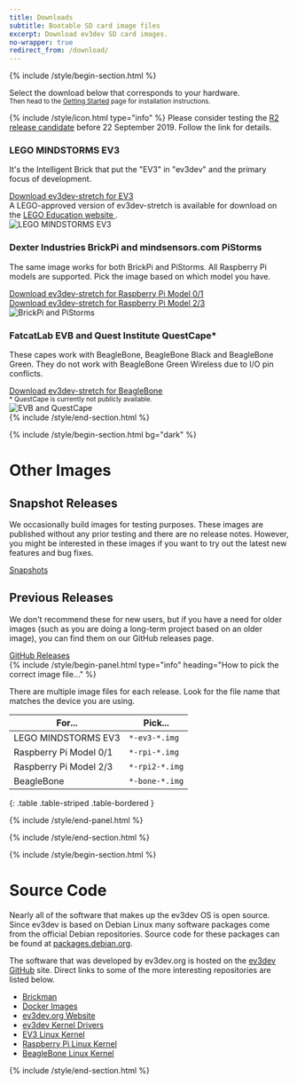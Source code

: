 ```yaml
---
title: Downloads
subtitle: Bootable SD card image files
excerpt: Download ev3dev SD card images.
no-wrapper: true
redirect_from: /download/
---
```


{% include /style/begin-section.html %}
<div class="row margin-bottom-xl">
    <div class="col-sm-12">
        <p class="lead">
            <span class="glyphicon glyphicon-download"></span>
            Select the download below that corresponds to your hardware.
            <br/>
            <small>
                Then head to the <a href="/docs/getting-started/#step-2-flash-the-sd-card">Getting Started</a>
                page for installation instructions.
            </small>
        </p>
    </div>
</div>
<div class="row margin-bottom-xl">
    <div class="col-sm-12">
        <div class="alert alert-info" role="alert">
            {% include /style/icon.html type="info" %}
            Please consider testing the <a class="alert-link" href="/news/2019/09/08/ev3dev-stretch-r2-release-candidate">R2 release candidate</a> before 22 September 2019.
            Follow the link for details.
        </div>
    </div>
</div>
<div class="row margin-bottom-xl">
    <div class="col-sm-8">
        <div class="margin-bottom-md">
            <h3>LEGO MINDSTORMS EV3</h3>
            <p>
                It's the Intelligent Brick that put the "EV3" in "ev3dev" and
                the primary focus of development.
            </p>
        </div>
        <!-- <div class="margin-bottom-md">
            <a data-release-link-platform="ev3_beta" class="btn btn-lg btn-default" href="https://github.com/ev3dev/ev3dev/releases">
                <span class="glyphicon glyphicon-download-alt"></span>
                Download ev3dev-buster beta for EV3
            </a>
        </div> -->
        <div class="margin-bottom-md">
            <a data-release-link-platform="ev3" class="btn btn-lg btn-primary" href="https://github.com/ev3dev/ev3dev/releases">
                <span class="glyphicon glyphicon-download-alt"></span>
                Download ev3dev-stretch for EV3
            </a>
        </div>
        <div class="margin-bottom-md">
            <div class="panel panel-default">
                <div class="panel-body">
                    A LEGO-approved version of ev3dev-stretch is available for download on the 
                    <a href="https://education.lego.com/en-us/support/mindstorms-ev3/python-for-ev3">LEGO Education website <i class="fa fa-external-link"></i></a>.
                </div>
            </div>
        </div>
    </div>
    <div class="col-sm-4 hidden-xs">
        <img src="/images/downloads/ev3.jpg" class="img-responsive" alt="LEGO MINDSTORMS EV3">
    </div>
</div>
<div class="row margin-bottom-xl">
    <div class="col-sm-8">
        <div class="margin-bottom-md">
            <h3>Dexter Industries BrickPi and mindsensors.com PiStorms</h3>
            <p>
                The same image works for both BrickPi and PiStorms.
                All Raspberry Pi models are supported. Pick the image based
                on which model you have.
            </p>
        </div>
        <!-- <div class="margin-bottom-md">
            <a data-release-link-platform="rpi_beta" class="btn btn-md btn-default" href="https://github.com/ev3dev/ev3dev/releases">
                <span class="glyphicon glyphicon-download-alt"></span>
                Download ev3dev-buster beta for Raspberry Pi Model 0/1
            </a>
        </div>
        <div class="margin-bottom-md">
            <a data-release-link-platform="rpi2_beta" class="btn btn-md btn-default" href="https://github.com/ev3dev/ev3dev/releases">
                <span class="glyphicon glyphicon-download-alt"></span>
                Download ev3dev-buster beta for Raspberry Pi Model 2/3
            </a>
        </div> -->
        <div class="margin-bottom-md">
            <a data-release-link-platform="rpi" class="btn btn-md btn-primary" href="https://github.com/ev3dev/ev3dev/releases">
                <span class="glyphicon glyphicon-download-alt"></span>
                Download ev3dev-stretch for Raspberry Pi Model 0/1
            </a>
        </div>
        <div class="margin-bottom-md">
            <a data-release-link-platform="rpi2" class="btn btn-md btn-primary" href="https://github.com/ev3dev/ev3dev/releases">
                <span class="glyphicon glyphicon-download-alt"></span>
                Download ev3dev-stretch for Raspberry Pi Model 2/3
            </a>
        </div>
    </div>
    <div class="col-sm-4">
        <img src="/images/downloads/brickpi-and-pistorms.jpg" class="img-responsive" alt="BrickPi and PiStorms">
    </div>
</div>
<div class="row margin-bottom-xl">
    <div class="col-sm-8">
        <div class="margin-bottom-md">
            <h3>FatcatLab EVB and Quest Institute QuestCape*</h3>
            <p>
                These capes work with BeagleBone, BeagleBone Black and BeagleBone
                Green. They do not work with BeagleBone Green Wireless due to
                I/O pin conflicts.
            </p>
        </div>
        <!-- <div class="margin-bottom-md">
            <a data-release-link-platform="bone_beta" class="btn btn-md btn-default" href="https://github.com/ev3dev/ev3dev/releases">
                <span class="glyphicon glyphicon-download-alt"></span>
                Download ev3dev-buster beta for BeagleBone
            </a>
        </div> -->
        <div class="margin-bottom-md">
            <a data-release-link-platform="bone" class="btn btn-md btn-primary" href="https://github.com/ev3dev/ev3dev/releases">
                <span class="glyphicon glyphicon-download-alt"></span>
                Download ev3dev-stretch for BeagleBone
            </a>
        </div>
        <div class="margin-bottom-md">
            <small>* QuestCape is currently not publicly available.</small>
        </div>
    </div>
    <div class="col-sm-4 hidden-xs">
        <img src="/images/downloads/fatcatlab-and-questcape.jpg" class="img-responsive" alt="EVB and QuestCape">
    </div>
</div>
{% include /style/end-section.html %}

{% include /style/begin-section.html bg="dark" %}
<div class="row">
    <h1>Other Images</h1>
</div>
<div class="row">
    <div class="col-md-6">
        <h2>Snapshot Releases</h2>
        <p>
            We occasionally build images for testing purposes. These images
            are published without any prior testing and there are no release
            notes. However, you might be interested in these images if you
            want to try out the latest new features and bug fixes.
        </p>
        <div class="margin-top-md">
            <a class="btn btn-md btn-primary" href="https://oss.jfrog.org/list/oss-snapshot-local/org/ev3dev/brickstrap/">
                <span class="glyphicon glyphicon-link"></span>
                Snapshots
            </a>
        </div>
    </div>
    <div class="col-md-6">
        <h2>Previous Releases</h2>
        <p>
            We don't recommend these for new users, but if you have a need
            for older images (such as you are doing a long-term project based
            on an older image), you can find them on our GitHub releases page.
        </p>
        <div class="margin-top-md">
            <a class="btn btn-md btn-primary" href="https://github.com/ev3dev/ev3dev/releases">
                <span class="glyphicon glyphicon-link"></span>
                GitHub Releases
            </a>
        </div>
    </div>
</div>
<div class="row margin-top-xl">
<div class="col-md-12 margin-top-xl">
{% include /style/begin-panel.html type="info" heading="How to pick the correct image file..." %}

There are multiple image files for each release. Look for
the file name that matches the device you are using.

For...                 | Pick...
-----------------------|----------------
LEGO MINDSTORMS EV3    | `*-ev3-*.img`
Raspberry Pi Model 0/1 | `*-rpi-*.img`
Raspberry Pi Model 2/3 | `*-rpi2-*.img`
BeagleBone             | `*-bone-*.img`
{: .table .table-striped .table-bordered }

{% include /style/end-panel.html %}
</div>
</div>
{% include /style/end-section.html %}

{% include /style/begin-section.html %}

# Source Code

Nearly all of the software that makes up the ev3dev OS is open source.
Since ev3dev is based on Debian Linux many software packages come
from the official Debian repositories. Source code for these packages
can be found at [packages.debian.org](https://packages.debian.org).

The software that was developed by ev3dev.org is hosted on the
[ev3dev GitHub](https://github.com/ev3dev) site. Direct
links to some of the more interesting repositories are listed below.

* [Brickman](https://github.com/ev3dev/brickman)
* [Docker Images](https://github.com/ev3dev/docker-library)
* [ev3dev.org Website](https://github.com/ev3dev/ev3dev.github.io)
* [ev3dev Kernel Drivers](https://github.com/ev3dev/lego-linux-drivers)
* [EV3 Linux Kernel](https://github.com/ev3dev/ev3-kernel)
* [Raspberry Pi Linux Kernel](https://github.com/ev3dev/rpi-kernel)
* [BeagleBone Linux Kernel](https://github.com/ev3dev/bb.org-kernel)

{% include /style/end-section.html %}
